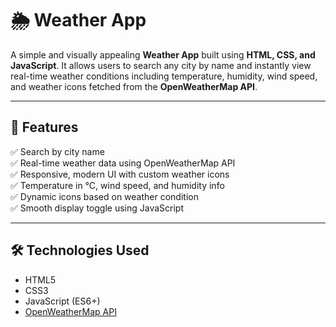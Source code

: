 # 🌦️ Weather App

A simple and visually appealing **Weather App** built using **HTML, CSS, and JavaScript**. It allows users to search any city by name and instantly view real-time weather conditions including temperature, humidity, wind speed, and weather icons fetched from the **OpenWeatherMap API**.

---

## 🚀 Features

✅ Search by city name  
✅ Real-time weather data using OpenWeatherMap API  
✅ Responsive, modern UI with custom weather icons  
✅ Temperature in °C, wind speed, and humidity info  
✅ Dynamic icons based on weather condition  
✅ Smooth display toggle using JavaScript  

---

## 🛠️ Technologies Used

- HTML5
- CSS3
- JavaScript (ES6+)
- [OpenWeatherMap API](https://openweathermap.org/api)



